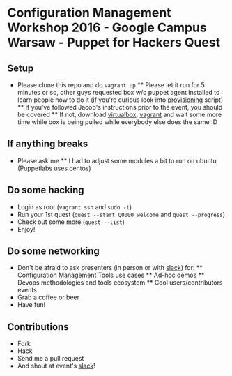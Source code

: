 # Configuration Management Workshop 2016 - Google Campus Warsaw - Puppet for Hackers Quest

## Setup

* Please clone this repo and do ```vagrant up```
** Please let it run for 5 minutes or so, other guys requested box w/o puppet agent installed to learn people how to do it (if you're curious look into [provisioning](./provision.sh) script)
** If you've followed Jacob's instructions prior to the event, you should be covered
** If not, download [virtualbox](https://www.virtualbox.org/), [vagrant](https://www.vagrantup.com/) and wait some more time while box is being pulled while everybody else does the same :D

## If anything breaks

* Please ask me
** I had to adjust some modules a bit to run on ubuntu (Puppetlabs uses centos)

## Do some hacking

* Login as root (```vagrant ssh``` and ```sudo -i```)
* Run your 1st quest (```quest --start Q0000_welcome``` and ```quest --progress```)
* Check out some more (```quest --list```)
* Enjoy!

## Do some networking

* Don't be afraid to ask presenters (in person or with [slack](https://cmw2016.slack.com/)) for:
** Configuration Management Tools use cases
** Ad-hoc demos
** Devops methodologies and tools ecosystem
** Cool users/contributors events
* Grab a coffee or beer
* Have fun!

## Contributions

* Fork
* Hack
* Send me a pull request
* And shout at event's [slack](https://cmw2016.slack.com/messages/p4h/)!
